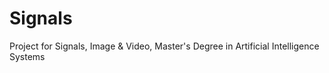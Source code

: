 # Signals
Project for Signals, Image &amp; Video, Master's Degree in Artificial Intelligence Systems
